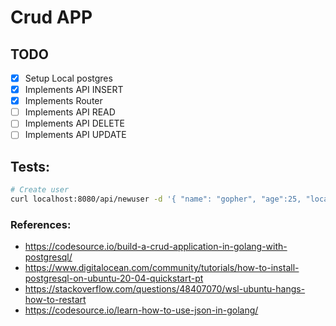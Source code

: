 # Crud APP

## TODO

- [x] Setup Local postgres
- [x] Implements API INSERT 
- [x] Implements Router
- [ ] Implements API READ 
- [ ] Implements API DELETE
- [ ] Implements API UPDATE

## Tests:

``` bash
# Create user
curl localhost:8080/api/newuser -d '{ "name": "gopher", "age":25, "location":"India" }'
```

### References:
- https://codesource.io/build-a-crud-application-in-golang-with-postgresql/
- https://www.digitalocean.com/community/tutorials/how-to-install-postgresql-on-ubuntu-20-04-quickstart-pt
- https://stackoverflow.com/questions/48407070/wsl-ubuntu-hangs-how-to-restart
- https://codesource.io/learn-how-to-use-json-in-golang/

